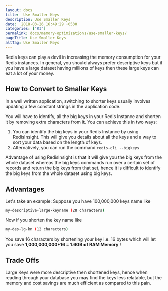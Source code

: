 ```yaml
---
layout: docs
title:  Use Smaller Keys
description: Use Smaller Keys
date:  2018-03-26 16:49:29 +0530
categories: ["RI"]
permalink: docs/memory-optimizations/use-smaller-keys/
pageTitle: Use Smaller Keys
altTag: Use Smaller Keys
---
```

Redis keys can play a devil in increasing the memory consumption for your Redis instances. In general, you should always prefer descriptive keys but if you have a large dataset having millions of keys then these large keys can eat a lot of your money.

## How to Convert to Smaller Keys

In a well written application, switching to shorter keys usually involves updating a few constant strings in the application code.

You will have to identify, all the big keys in your Redis Instance and shorten it by removing extra characters from it. You can achieve this in two ways:

1. You can identify the big keys in your Redis Instance by using RedisInsight. This will give you details about all the keys and a way to sort your data based on the length of keys.
1. Alternatively, you can run the command `redis-cli --bigkeys`

Advantage of using RedisInsight is that it will give you the big keys from the whole dataset whereas the big keys commands run over a certain set of records and return the big keys from that set, hence it is difficult to identify the big keys from the whole dataset using big keys.

## Advantages

Let's take an example:
Suppose you have 100,000,000 keys name like

```bash
my-descriptive-large-keyname (28 characters)
```

Now if you shorten the key name like

```bash
my-des-lg-kn (12 characters)
```

You save 16 characters by shortening your key i.e. 16 bytes which will let you save **1,000,000,000*16 = 1.6GB of RAM Memory !**

## Trade Offs

Large Keys were more descriptive then shortened keys, hence when reading through your database you may find the keys less relatable, but the memory and cost savings are much efficient as compared to this pain.
